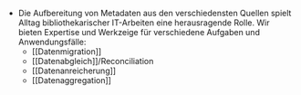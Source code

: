 - Die Aufbereitung von Metadaten aus den verschiedensten Quellen spielt Alltag bibliothekarischer IT-Arbeiten eine herausragende Rolle. Wir bieten Expertise und Werkzeige für verschiedene Aufgaben und Anwendungsfälle:
  * [[Datenmigration]]
  * [[Datenabgleich]]/Reconciliation
  * [[Datenanreicherung]]
  * [[Datenaggregation]]